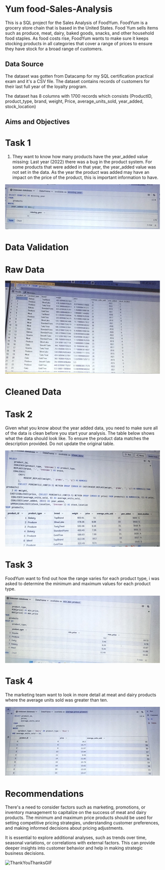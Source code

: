 # Yum food-Sales-Analysis

This is a SQL project for the Sales Analysis of FoodYum. FoodYum is a grocery store chain that is based in the United States. 
Food Yum sells items such as produce, meat, dairy, baked goods, snacks, and other household food staples. As food costs rise, FoodYum wants to make sure it keeps stocking products in all categories that cover a range of prices to ensure they have stock for a broad range of customers. 

## Data Source

The dataset was gotten from Datacamp for my SQL certification practical exam and it's a CSV file.
The dataset contains records of customers for their last full year of the loyalty program.

The dataset has 8 columns with 1700 records which consists (ProductID, product_type, brand, weight, Price, average_units_sold, year_added, stock_location)

## Aims and Objectives 

# Task 1

1. They want to know how many products have the year_added value missing: Last year (2022) there was a bug in the product system. For some products that were added in that year, the year_added value was not set in the data. As the year the product was added may have an impact on the price of the product, this is important information to have.

 ![](value_missing.JPG)

 # Data Validation

 # Raw Data

 ![](raw_data.JPG)

# Cleaned Data

# Task 2 

 Given what you know about the year added data, you need to make sure all of the data is clean before you start your analysis. The table below shows what the data should look like.
 To ensure the product data matches the description provided. Do not update the original table. 

 ![](cleaned_data.JPG) 


 # Task 3 

 FoodYum want to find out how the range varies for each product type, i was asked to determine the minimum and maximum values for each product type.

 ![](min_&_max_price.JPG) 


 # Task 4 

 The marketing team want to look in more detail at meat and dairy products where the average units sold was greater than ten.

 ![]( meat_&_diary.JPG) 

 # Recommendations

 There's a need to consider factors such as marketing, promotions, or inventory management to capitalize on the success of meat and dairy products. The minimum and maximum price products should be used for setting competitive pricing strategies, understanding customer preferences, and making informed decisions about pricing adjustments.

It is essential to explore additional analyses, such as trends over time, seasonal variations, or correlations with external factors. This can provide deeper insights into customer behavior and help in making strategic business decisions.

 ![ThankYouThanksGIF](https://github.com/tayojay77/Yumfood-Sales-Analysis/assets/138980110/4fd75990-c514-44cd-8737-97e1234ceaf5)






 
